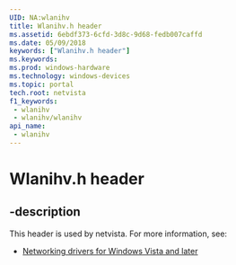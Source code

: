```yaml
---
UID: NA:wlanihv
title: Wlanihv.h header
ms.assetid: 6ebdf373-6cfd-3d8c-9d68-fedb007caffd
ms.date: 05/09/2018
keywords: ["Wlanihv.h header"]
ms.keywords: 
ms.prod: windows-hardware
ms.technology: windows-devices
ms.topic: portal
tech.root: netvista
f1_keywords:
 - wlanihv
 - wlanihv/wlanihv
api_name:
 - wlanihv
---
```


# Wlanihv.h header


## -description

This header is used by netvista. For more information, see:

- [Networking drivers for Windows Vista and later](../_netvista/index.md)

